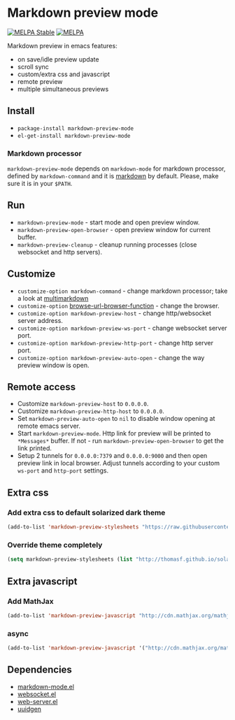 Markdown preview mode
===========================

[![MELPA Stable](http://stable.melpa.org/packages/markdown-preview-mode-badge.svg)](http://stable.melpa.org/#/markdown-preview-mode)
[![MELPA](http://melpa.org/packages/markdown-preview-mode-badge.svg)](http://melpa.org/#/markdown-preview-mode)

Markdown preview in emacs features:

* on save/idle preview update
* scroll sync
* custom/extra css and javascript
* remote preview
* multiple simultaneous previews

## Install

* `package-install markdown-preview-mode`
* `el-get-install markdown-preview-mode`

### Markdown processor

`markdown-preview-mode` depends on `markdown-mode` for markdown processor, defined by `markdown-command` and it is [markdown](http://daringfireball.net/projects/markdown/) by default. Please, make sure it is in your `$PATH`.

## Run

* `markdown-preview-mode` - start mode and open preview window.
* `markdown-preview-open-browser` - open preview window for current buffer.
* `markdown-preview-cleanup` - cleanup running processes (close websocket and http servers).

## Customize

* `customize-option markdown-command` - change markdown processor; take a look at [multimarkdown](http://fletcherpenney.net/multimarkdown/)
* `customize-option` [browse-url-browser-function](http://www.emacswiki.org/emacs/BrowseUrl) - change the browser.
* `customize-option markdown-preview-host` - change http/websocket server address.
* `customize-option markdown-preview-ws-port` - change websocket server port.
* `customize-option markdown-preview-http-port` - change http server port.
* `customize-option markdown-preview-auto-open` - change the way preview window is open.

## Remote access

* Customize `markdown-preview-host` to `0.0.0.0`.
* Customize `markdown-preview-http-host` to `0.0.0.0`.
* Set `markdown-preview-auto-open` to `nil` to disable window opening at remote emacs server.
* Start `markdown-preview-mode`. Http link for preview will be printed to `*Messages*` buffer. If not - run `markdown-preview-open-browser` to get the link printed.
* Setup 2 tunnels for `0.0.0.0:7379` and `0.0.0.0:9000` and then open preview link in local browser. Adjust tunnels according to your custom `ws-port` and `http-port` settings.

## Extra css

### Add extra css to default solarized dark theme

```lisp
(add-to-list 'markdown-preview-stylesheets "https://raw.githubusercontent.com/richleland/pygments-css/master/emacs.css")
```
### Override theme completely

```lisp
(setq markdown-preview-stylesheets (list "http://thomasf.github.io/solarized-css/solarized-light.min.css"))
```

## Extra javascript

### Add MathJax

```lisp
(add-to-list 'markdown-preview-javascript "http://cdn.mathjax.org/mathjax/latest/MathJax.js?config=TeX-MML-AM_CHTML")
```
### async

```lisp
(add-to-list 'markdown-preview-javascript '("http://cdn.mathjax.org/mathjax/latest/MathJax.js?config=TeX-MML-AM_CHTML" . async))
```

## Dependencies

* [markdown-mode.el](https://github.com/defunkt/markdown-mode)
* [websocket.el](https://github.com/ahyatt/emacs-websocket)
* [web-server.el](https://github.com/eschulte/emacs-web-server)
* [uuidgen](https://github.com/kanru/uuidgen-el)
